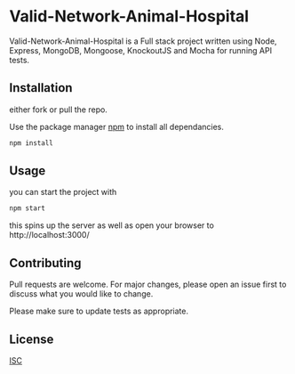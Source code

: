 # Valid-Network-Animal-Hospital

Valid-Network-Animal-Hospital is a Full stack project written using Node, Express, MongoDB, Mongoose, KnockoutJS and Mocha for running API tests.

## Installation

either fork or pull the repo.

Use the package manager [npm](https://www.npmjs.com/) to install all dependancies.

```bash
npm install
```

## Usage

you can start the project with

```bash
npm start
```

this spins up the server as well as open your browser to http://localhost:3000/

## Contributing
Pull requests are welcome. For major changes, please open an issue first to discuss what you would like to change.

Please make sure to update tests as appropriate.

## License
[ISC](https://opensource.org/licenses/ISC)
